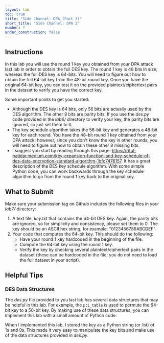 ```yaml
---
layout: lab
toc: true
title: "Side Channel: DPA (Part 2)"
short_title: "Side Channel: DPA 2"
number: 7
under_construction: false
---
```


## Instructions

<!-- You will need to merge in the latest changes from the starter code repository before getting started.  Refer back to the [Lab Instructions]({% link _pages/lab_instructions.md %}) for how to do this. -->

In this lab you will use the round 1 key you obtained from your DPA attack last lab in order to obtain the full DES key.  The round 1 key is 48 bits in size; whereas the full DES key is 64-bits.  You will need to figure out how to obtain the full 64-bit key from the 48-bit round key.  Once you have the original 64-bit key, you can test it on the provided plaintext/ciphertext pairs in the dataset to verify you have the correct key.

Some important points to get you started:
* Although the DES key is 64 bits, only 56 bits are actually used by the DES algorithm.  The other 8 bits are parity bits.  If you use the *des.py* code provided in the *lab6/* directory to verify your key, the parity bits are ignored, so just set them to 0.
* The key schedule algorithm takes the 56-bit key and generates a 48-bit key for each round.  You have the 48-bit round 1 key obtained from your DPA attack; however, since you don't know the key in other rounds, you will need to figure out how to obtain these other 8 missing bits. 
* I suggest you start by reading through this page: <https://ritul-patidar.medium.com/key-expansion-function-and-key-schedule-of-des-data-encryption-standard-algorithm-1bfc7476157>.  It has a great description of the DES key schedule algorithm.  With some simple Python code, you can work backwards through the key schedule algorithm to go from the round 1 key back to the original key.


## What to Submit

Make sure your submission tag on Github includes the following files in your *lab7/* directory:
1. A text file, *key.txt* that contains the 64-bit DES key.  Again, the parity bits are ignored, so for simplicity and consistency, please set them to 0.  The key should be an ASCII hex string, for example: "0123456789ABCDEF".
1. Your code that computes the 64-bit key.  This should do the following:
    * Have your round 1 key hardcoded in the beginning of the file.
    * Compute the 64-bit key using the round 1 key.
    * Verify the key by checking several plaintext/ciphertext pairs in the dataset (these can be hardcoded in the file; you do not need to load the full dataset in your script).

## Helpful Tips

### DES Data Structures
The *des.py* file provided to you last lab has several data structures that may be helpful in this lab.  For example, the `pc1_table` is used to permute the 64-bit key to a 56-bit key.  By making use of these data structures, you can implement this lab with a small amount of Python code.

When I implemented this lab, I stored the key as a Python string (or list) of 1s and 0s.  This made it very easy to manipulate the key bits and make use of the data structures provided in *des.py*.